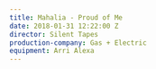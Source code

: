 ```yaml
---
title: Mahalia - Proud of Me
date: 2018-01-31 12:22:00 Z
director: Silent Tapes
production-company: Gas + Electric
equipment: Arri Alexa
---
```


